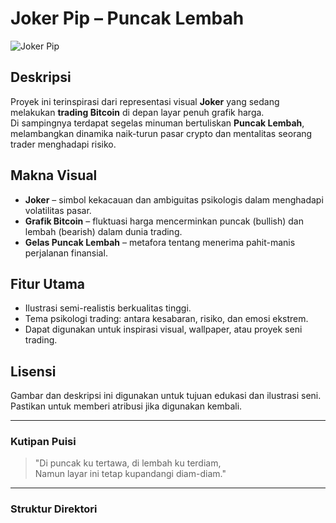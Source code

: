 # Joker Pip – Puncak Lembah

![Joker Pip](./images/joker-puncak-lembah.png)

## Deskripsi

Proyek ini terinspirasi dari representasi visual **Joker** yang sedang melakukan **trading Bitcoin** di depan layar penuh grafik harga.  
Di sampingnya terdapat segelas minuman bertuliskan **Puncak Lembah**, melambangkan dinamika naik-turun pasar crypto dan mentalitas seorang trader menghadapi risiko.

## Makna Visual

- **Joker** – simbol kekacauan dan ambiguitas psikologis dalam menghadapi volatilitas pasar.  
- **Grafik Bitcoin** – fluktuasi harga mencerminkan puncak (bullish) dan lembah (bearish) dalam dunia trading.  
- **Gelas Puncak Lembah** – metafora tentang menerima pahit-manis perjalanan finansial.  

## Fitur Utama

- Ilustrasi semi-realistis berkualitas tinggi.  
- Tema psikologi trading: antara kesabaran, risiko, dan emosi ekstrem.  
- Dapat digunakan untuk inspirasi visual, wallpaper, atau proyek seni trading.  

## Lisensi

Gambar dan deskripsi ini digunakan untuk tujuan edukasi dan ilustrasi seni. Pastikan untuk memberi atribusi jika digunakan kembali.

---

### Kutipan Puisi

> "Di puncak ku tertawa, di lembah ku terdiam,  
> Namun layar ini tetap kupandangi diam-diam."  

---

### Struktur Direktori
